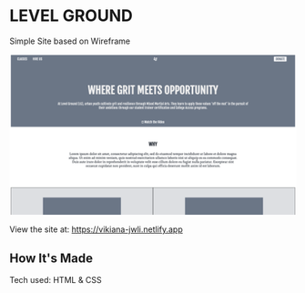 # LEVEL GROUND

Simple Site based on Wireframe 

![site screenshot](/screenshot.png) 

View the site at: https://vikiana-jwli.netlify.app

## How It's Made

Tech used: HTML & CSS
